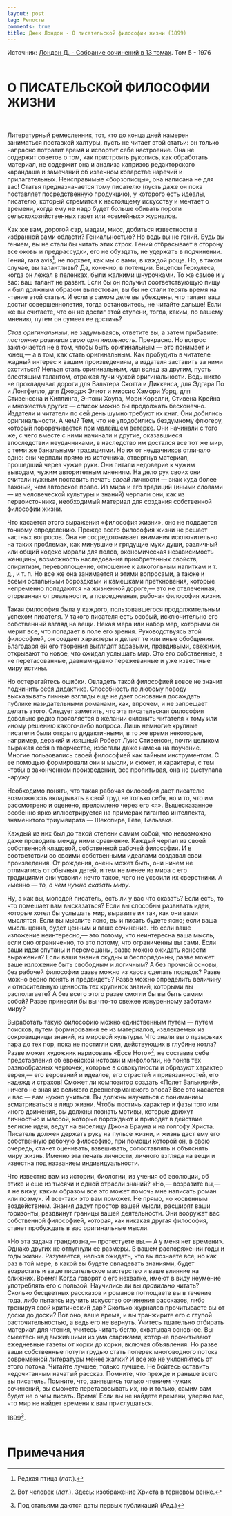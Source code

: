 ```yaml
---
layout: post
tag: Репосты
comments: true
title: Джек Лондон - О писательской философии жизни (1899)
---
```


Источник: [Лондон Д. - Собрание сочинений в 13 томах](https://rutracker.org/forum/viewtopic.php?t=5470238). Том 5 - 1976
<br><br>

# О ПИСАТЕЛЬСКОЙ ФИЛОСОФИИ ЖИЗНИ
<br>

Литературный ремесленник, тот, кто до конца дней намерен заниматься поставкой халтуры, пусть не читает этой статьи: он только напрасно потратит время и испортит себе настроение. Она не содержит советов о том, как пристроить рукопись, как обработать материал, не содержит она и анализа капризов редакторского карандаша и замечаний об извечном коварстве наречий и прилагательных. Неисправимые «борзописцы», она написана не для вас! Статья предназначается тому писателю (пусть даже он пока поставляет посредственную продукцию), у которого есть идеалы, писателю, который стремится к настоящему искусству и мечтает о времени, когда ему не надо будет больше обивать пороги сельскохозяйственных газет или «семейных» журналов.

Как же вам, дорогой сэр, мадам, мисс, добиться известности в избранной вами области? Гениальностью? Но ведь вы не гений. Будь вы гением, вы не стали бы читать этих строк. Гений отбрасывает в сторону все оковы и предрассудки, его не обуздать, не удержать в подчинении. Гений, rara avis[^1], не порхает, как мы с вами, в каждой роще. Но, в таком случае, вы талантливы? Да, конечно, в потенции. Бицепсы Геркулеса, когда он лежал в пеленках, были жалкими шнурочками. То же самое и у вас: ваш талант не развит. Если бы он получил соответствующую пищу и был должным образом выпестован, вы бы не стали терять время на чтение этой статьи. И если в самом деле вы убеждены, что талант ваш достиг совершеннолетия, тогда остановитесь, не читайте дальше! Если же вы считаете, что он не достиг этой ступени, тогда, каким, по вашему мнению, путем он сумеет ее достичь?

*Став оригинальным*, не задумываясь, ответите вы, а затем прибавите: *постоянно развивая свою оригинальность*. Прекрасно. Но вопрос заключается не в том, чтобы быть оригинальным — это понимает и юнец,— а в том, как стать оригинальным. Как пробудить в читателе жадный интерес к вашим произведениям, а издателя заставить за ними охотиться? Нельзя стать оригинальным, идя вслед за другим, пусть блестящим талантом, отражая лучи чужой оригинальности. Ведь никто не прокладывал дороги для Вальтера Скотта и Диккенса, для Эдгара По и Лонгфелло, для Джордж Элиот и миссис Хэмфри Уорд, для Стивенсона и Киплинга, Энтони Хоупа, Мэри Корелли, Стивена Крейна и множества других — список можно бы продолжать бесконечно. Издатели и читатели по сей день шумно требуют их книг. Они добились оригинальности. А чем? Тем, что не уподобились бездумному флюгеру, который поворачивается при малейшем ветерке. Они начинали с того же, с чего вместе с ними начинали и другие, оказавшиеся впоследствии неудачниками, в наследство им достался все тот же мир, с теми же банальными традициями. Но их от неудачников отличало одно: они черпали прямо из источника, отвергнув материал, прошедший через чужие руки. Они питали недоверие к чужим выводам, чужим авторитетным мнениям. На дело рук своих они считали нужным поставить печать *своей* личности — знак куда более важный, чем авторское право. Из мира и его традиций (иными словами — из человеческой культуры и знаний) черпали они, как из первоисточника, необходимый материал для создания собственной философии жизни.

Что касается этого выражения «философия жизни», оно не поддается точному определению. Прежде всего философия жизни не решает частных вопросов. Она не сосредоточивает внимания исключительно на таких проблемах, как минувшие и грядущие муки души, различный или общий кодекс морали для полов, экономическая независимость женщины, возможность наследования приобретенных свойств, спиритизм, перевоплощение, отношение к алкогольным напиткам и т. д., и т. п. Но все же она занимается и этими вопросами, а также и всеми остальными бороздками и камешками преткновения, которые непременно попадаются на жизненной дороге,— это не отвлеченная, оторванная от реальности, а повседневная, рабочая философия жизни.

Такая философия была у каждого, пользовавшегося продолжительным успехом писателя. У такого писателя есть особый, исключительно его собственный взгляд на вещи. Некая мера или набор мер, которыми он мерит все, что попадает в поле его зрения. Руководствуясь этой философией, он создает характеры и делает те или иные обобщения. Благодаря ей его творения выглядят здравыми, правдивыми, свежими, открывают то новое, что ожидал услышать мир. Это его собственные, а не перетасованные, давным-давно пережеванные и уже известные миру истины.

Но остерегайтесь ошибки. Овладеть такой философией вовсе не значит подчинить себя дидактике. Способность по любому поводу высказывать личные взгляды еще не дает основания досаждать публике назидательными романами, как, впрочем, и не запрещает делать этого. Следует заметить, что эта писательская философия довольно редко проявляется в желании склонить читателя к тому или иному решению какого-либо вопроса. Лишь немногие крупные писатели были открыто дидактичными, в то же время некоторые, например, дерзкий и изящный Роберт Луис Стивенсон, почти целиком выражая себя в творчестве, избегали даже намека на поучение. Многие пользовались своей философией как тайным инструментом. С ее помощью формировали они и мысли, и сюжет, и характеры, с тем чтобы в законченном произведении, все пропитывая, она не выступала наружу.

Необходимо понять, что такая рабочая философия дает писателю возможность вкладывать в свой труд не только себя, но и то, что им рассмотрено и оценено, преломлено через его «я». Вышесказанное особенно ярко иллюстрируется на примерах гигантов интеллекта, знаменитого триумвирата — Шекспира, Гёте, Бальзака.

Каждый из них был до такой степени самим собой, что невозможно даже проводить между ними сравнение. Каждый черпал из своей собственной кладовой, собственной рабочей философии. И в соответствии со своими собственными идеалами создавал свои произведения. От рождения, очень может быть, они ничем не отличались от обычных детей, и тем не менее из мира с его традициями они усвоили нечто такое, чего не усвоили их сверстники. А именно — *то, о чем нужно сказать миру*.

Ну, а как вы, молодой писатель, есть ли у вас что сказать? Если есть, то что помешает вам высказаться? Если вы способны развивать идеи, которые хотел бы услышать мир, выразите их так, как они вами мыслятся. Если вы мыслите ясно, вы и писать будете ясно; если ваша мысль ценна, будет ценным и ваше сочинение. Но если ваше изложение неинтересно,— это потому, что неинтересна ваша мысль, если оно ограниченно, то это потому, что ограниченны вы сами. Если ваши идеи спутаны и перемешаны, разве можно ожидать ясности выражения? Если ваши знания скудны и беспорядочны, разве может ваше изложение быть свободным и логичным? А без прочной основы, без рабочей философии разве можно из хаоса сделать порядок? Разве можно верно понять и предвидеть? Разве можно определить величину и относительную ценность тех крупинок знаний, которыми вы располагаете? А без всего этого разве смогли бы вы быть самим собой? Разве принесли бы вы что-то свежее изнуренному заботами миру?

Выработать такую философию можно единственным путем — путем поисков, путем формирования ее из материалов, извлекаемых из сокровищницы знаний, из мировой культуры. Что знали вы о пузырьках пара до тех пор, пока не постигли сил, действующих в глубине котла? Разве может художник нарисовать «Ессе Ното»[^2], не составив себе представления об еврейской истории и мифологии, не поняв тех разнообразных черточек, которые в совокупности и образуют характер еврея,— его верований и идеалов, его страстей и привязанностей, его надежд и страхов! Сможет ли композитор создать «Полет Валькирий», ничего не зная из великого древнегерманского эпоса? Все это касается и вас — вам нужно учиться. Вы должны научиться с пониманием всматриваться в лицо жизни. Чтобы постичь характер и фазы того или иного движения, вы должны познать мотивы, которые движут личностью и массой, которые порождают и приводят в действие великие идеи, ведут на виселицу Джона Брауна и на голгофу Христа. Писатель должен держать руку на пульсе жизни, и жизнь даст ему его собственную рабочую философию, при помощи которой он, в свою очередь, станет оценивать, взвешивать, сопоставлять и объяснять миру жизнь. Именно эта печать личности, личного взгляда на вещи и известна под названием индивидуальности.

Что известно вам из истории, биологии, из учения об эволюции, об этике и еще из тысячи и одной отрасли знаний? «Но,— возразите вы,— я не вижу, каким образом все это может помочь мне написать роман или поэму». И все-таки это вам поможет. Не прямо, но косвенным воздействием. Знания дадут простор вашей мысли, расширят ваши горизонты, раздвинут границы вашей деятельности. Они вооружат вас собственной философией, которая, как никакая другая философия, станет пробуждать в вас оригинальные мысли.

«Но эта задача грандиозна,— протестуете вы.— А у меня нет времени». Однако других не отпугнули ее размеры. В вашем распоряжении годы и годы жизни. Разумеется, нельзя ожидать, что вы познаете все, но как раз в той мере, в какой вы будете овладевать знаниями, будет возрастать и ваше писательское мастерство и ваше влияние на ближних. Время! Когда говорят о его нехватке, имеют в виду неумение употреблять его с пользой. Научились ли вы *правильно* читать? Сколько бесцветных рассказов и романов поглощаете вы в течение года, либо пытаясь изучить искусство сочинения рассказов, либо тренируя свой критический дар? Сколько журналов прочитываете вы от доски до доски? Вот оно, ваше время, и вы транжирите его с глупой расточительностью, а ведь его не вернуть. Учитесь тщательно отбирать материал для чтения, учитесь читать бегло, схватывая основное. Вы смеетесь над выжившими из ума стариками, которые прочитывают ежедневные газеты от корки до корки, включая объявления. Но разве ваши собственные потуги грудью стать поперек многоводного потока современной литературы менее жалки? И все же не уклоняйтесь от этого потока. Читайте лучшее, только лучшее. Не бойтесь оставить недочитанным начатый рассказ. Помните, что прежде и раньше всего вы писатель. Помните, что, занявшись только чтением чужих сочинений, вы сможете перетасовывать их, но и только, самим вам будет не о чем писать. Время! Если вы не найдете времени, уверяю вас, что мир не найдет времени к вам прислушаться.

1899[^3].
<br><br>

# Примечания

[^1]: Редкая птица (*лат.*).

[^2]: Вот человек (*лат.*). Здесь: изображение Христа в терновом венке.

[^3]: Под статьями даются даты первых публикаций (*Ред.*)